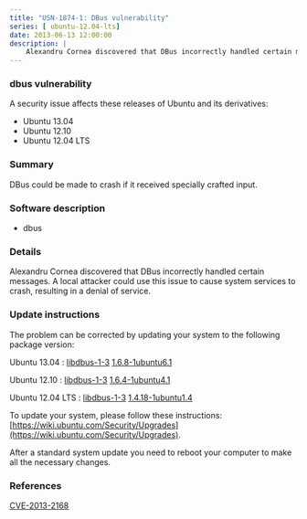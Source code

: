 ```yaml
---
title: "USN-1874-1: DBus vulnerability"
series: [ ubuntu-12.04-lts]
date: 2013-06-13 12:00:00
description: |
    Alexandru Cornea discovered that DBus incorrectly handled certain messages. A local attacker could use this issue to cause system services to crash, resulting in a denial of service. 
--- 
```

 
 


### dbus vulnerability

A security issue affects these releases of Ubuntu and its derivatives:

* Ubuntu 13.04
* Ubuntu 12.10
* Ubuntu 12.04 LTS

### Summary

DBus could be made to crash if it received specially crafted input. 

### Software description

* dbus 

### Details

Alexandru Cornea discovered that DBus incorrectly handled certain messages. A local attacker could use this issue to cause system services to crash, resulting in a denial of service. 

### Update instructions

The problem can be corrected by updating your system to the following package version:

Ubuntu 13.04
 : [libdbus-1-3](https://launchpad.net/ubuntu/+source/dbus) <span> [1.6.8-1ubuntu6.1](https://launchpad.net/ubuntu/+source/dbus/1.6.8-1ubuntu6.1) </span> 

Ubuntu 12.10
 : [libdbus-1-3](https://launchpad.net/ubuntu/+source/dbus) <span> [1.6.4-1ubuntu4.1](https://launchpad.net/ubuntu/+source/dbus/1.6.4-1ubuntu4.1) </span> 

Ubuntu 12.04 LTS
 : [libdbus-1-3](https://launchpad.net/ubuntu/+source/dbus) <span> [1.4.18-1ubuntu1.4](https://launchpad.net/ubuntu/+source/dbus/1.4.18-1ubuntu1.4) </span> 

To update your system, please follow these instructions: [https://wiki.ubuntu.com/Security/Upgrades](https://wiki.ubuntu.com/Security/Upgrades).

After a standard system update you need to reboot your computer to make all the necessary changes. 

### References

 
 [CVE-2013-2168](http://people.ubuntu.com/~ubuntu-security/cve/CVE-2013-2168)
 

